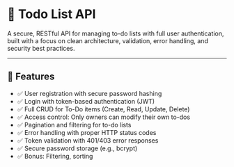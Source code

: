 # 📝 Todo List API

A secure, RESTful API for managing to-do lists with full user authentication, built with a focus on clean architecture, validation, error handling, and security best practices.

---

## 🚀 Features

- ✅ User registration with secure password hashing
- ✅ Login with token-based authentication (JWT)
- ✅ Full CRUD for To-Do items (Create, Read, Update, Delete)
- ✅ Access control: Only owners can modify their own to-dos
- ✅ Pagination and filtering for to-do lists
- ✅ Error handling with proper HTTP status codes
- ✅ Token validation with 401/403 error responses
- ✅ Secure password storage (e.g., bcrypt)
- ✅ Bonus: Filtering, sorting
